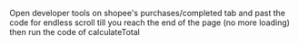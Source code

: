 Open developer tools on shopee's purchases/completed tab and past the code for endless scroll till you reach the end of the page (no more loading) then run the code of calculateTotal 

